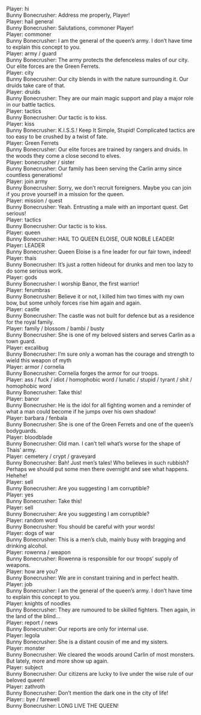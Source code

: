 Player: hi  
Bunny Bonecrusher: Address me properly, Player!  
Player: hail general  
Bunny Bonecrusher: Salutations, commoner Player!  
Player: commoner  
Bunny Bonecrusher: I am the general of the queen’s army. I don’t have time to explain this concept to you.  
Player: army / guard  
Bunny Bonecrusher: The army protects the defenceless males of our city. Our elite forces are the Green Ferrets.  
Player: city  
Bunny Bonecrusher: Our city blends in with the nature surrounding it. Our druids take care of that.  
Player: druids  
Bunny Bonecrusher: They are our main magic support and play a major role in our battle tactics.  
Player: tactics  
Bunny Bonecrusher: Our tactic is to kiss.  
Player: kiss  
Bunny Bonecrusher: K.I.S.S.! Keep It Simple, Stupid! Complicated tactics are too easy to be crushed by a twist of fate.  
Player: Green Ferrets  
Bunny Bonecrusher: Our elite forces are trained by rangers and druids. In the woods they come a close second to elves.  
Player: bonecrusher / sister  
Bunny Bonecrusher: Our family has been serving the Carlin army since countless generations!  
Player: join army  
Bunny Bonecrusher: Sorry, we don’t recruit foreigners. Maybe you can join if you prove yourself in a mission for the queen.  
Player: mission / quest  
Bunny Bonecrusher: Yeah. Entrusting a male with an important quest. Get serious!  
Player: tactics  
Bunny Bonecrusher: Our tactic is to kiss.  
Player: queen  
Bunny Bonecrusher: HAIL TO QUEEN ELOISE, OUR NOBLE LEADER!  
Player: LEADER  
Bunny Bonecrusher: Queen Eloise is a fine leader for our fair town, indeed!  
Player: thais  
Bunny Bonecrusher: It’s just a rotten hideout for drunks and men too lazy to do some serious work.  
Player: gods  
Bunny Bonecrusher: I worship Banor, the first warrior!  
Player: ferumbras  
Bunny Bonecrusher: Believe it or not, I killed him two times with my own bow, but some unholy forces rise him again and again.  
Player: castle  
Bunny Bonecrusher: The castle was not built for defence but as a residence for the royal family.  
Player: family / blossom / bambi / busty  
Bunny Bonecrusher: She is one of my beloved sisters and serves Carlin as a town guard.  
Player: excalibug  
Bunny Bonecrusher: I’m sure only a woman has the courage and strength to wield this weapon of myth  
Player: armor / cornelia  
Bunny Bonecrusher: Cornelia forges the armor for our troops.  
Player: ass / fuck / idiot / homophobic word / lunatic / stupid / tyrant / shit / homophobic word  
Bunny Bonecrusher: Take this!  
Player: banor  
Bunny Bonecrusher: He is the idol for all fighting women and a reminder of what a man could become if he jumps over his own shadow!  
Player: barbara / fenbala  
Bunny Bonecrusher: She is one of the Green Ferrets and one of the queen’s bodyguards.  
Player: bloodblade  
Bunny Bonecrusher: Old man. I can’t tell what’s worse for the shape of Thais’ army.  
Player: cemetery / crypt / graveyard  
Bunny Bonecrusher: Bah! Just men’s tales! Who believes in such rubbish? Perhaps we should put some men there overnight and see what happens. Hehehe!  
Player: sell  
Bunny Bonecrusher: Are you suggesting I am corruptible?  
Player: yes  
Bunny Bonecrusher: Take this!  
Player: sell  
Bunny Bonecrusher: Are you suggesting I am corruptible?  
Player: random word  
Bunny Bonecrusher: You should be careful with your words!  
Player: dogs of war  
Bunny Bonecrusher: This is a men’s club, mainly busy with bragging and drinking alcohol.  
Player: rowenna / weapon  
Bunny Bonecrusher: Rowenna is responsible for our troops’ supply of weapons.  
Player: how are you?  
Bunny Bonecrusher: We are in constant training and in perfect health.  
Player: job  
Bunny Bonecrusher: I am the general of the queen’s army. I don’t have time to explain this concept to you.  
Player: knights of noodles  
Bunny Bonecrusher: They are rumoured to be skilled fighters. Then again, in the land of the blind…  
Player: report / news  
Bunny Bonecrusher: Our reports are only for internal use.  
Player: legola  
Bunny Bonecrusher: She is a distant cousin of me and my sisters.  
Player: monster  
Bunny Bonecrusher: We cleared the woods around Carlin of most monsters. But lately, more and more show up again.  
Player: subject  
Bunny Bonecrusher: Our citizens are lucky to live under the wise rule of our beloved queen!  
Player: zathroth  
Bunny Bonecrusher: Don’t mention the dark one in the city of life!  
Player:: bye / farewell  
Bunny Bonecrusher: LONG LIVE THE QUEEN!  
